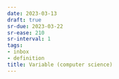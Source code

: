 ```yaml
---
date: 2023-03-13
draft: true
sr-due: 2023-03-22
sr-ease: 210
sr-interval: 1
tags:
- inbox
- definition
title: Variable (computer science)
---
```

   
